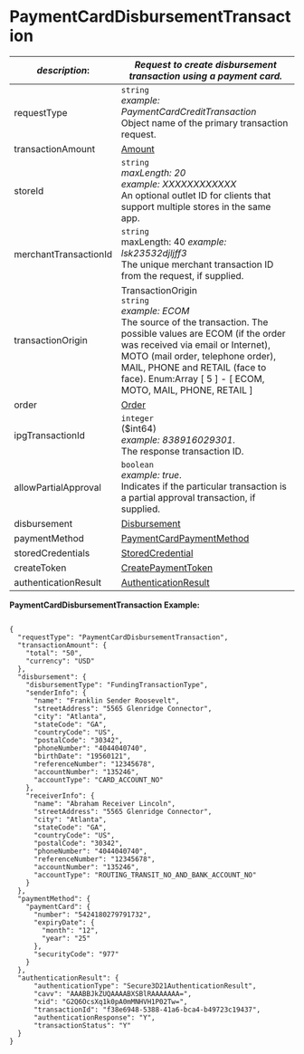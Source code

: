 
# PaymentCardDisbursementTransaction

| *description*:   | *Request to create disbursement transaction using a payment card.*|
|----|----|
| requestType |    ``` string ```  <br/>  *example: PaymentCardCreditTransaction*  <br/> Object name of the primary transaction request.|
| transactionAmount | [Amount](?path=docs/schemas-md/Amount.md)|
| storeId |    ``` string ```  <br/>  *maxLength: 20  <br/>  example: XXXXXXXXXXXX*  <br/>  An optional outlet ID for clients that support multiple stores in the same app.|
| merchantTransactionId |    ``` string ```  <br/>  maxLength: 40 *example: lsk23532djljff3*  <br/>  The unique merchant transaction ID from the request, if supplied.|
| transactionOrigin |  TransactionOrigin  <br/>  ``` string ```  <br/> *example: ECOM*  <br/> The source of the transaction. The possible values are ECOM (if the order was received via email or Internet), MOTO (mail order, telephone order), MAIL, PHONE and RETAIL (face to face). Enum:Array [ 5 ] - [ ECOM, MOTO, MAIL, PHONE, RETAIL ]|
| order | [Order](?path=docs/schemas-md/Order.md)|
| ipgTransactionId |    ``` integer ```  <br/>  ($int64)  <br/>  *example: 838916029301*. <br/> The response transaction ID.|
| allowPartialApproval |    ``` boolean ```  <br/>  *example: true*.  <br/> Indicates if the particular transaction is a partial approval transaction, if supplied.|
| disbursement | [Disbursement](?path=docs/schemas-md/Disbursement.md)|
| paymentMethod | [PaymentCardPaymentMethod](?path=docs/schemas-md/PaymentCardPaymentMethod.md)|
| storedCredentials | [StoredCredential](?path=docs/schemas-md/StoredCredential.md)|
| createToken | [CreatePaymentToken](?path=docs/schemas-md/CreatePaymentToken.md)|    
| authenticationResult | [AuthenticationResult](?path=docs/schemas-md/AuthenticationResult.md)| 

**PaymentCardDisbursementTransaction Example:**

```{r}

{
  "requestType": "PaymentCardDisbursementTransaction",
  "transactionAmount": {
    "total": "50",
    "currency": "USD"
  },
  "disbursement": {
    "disbursementType": "FundingTransactionType",
    "senderInfo": {
      "name": "Franklin Sender Roosevelt",
      "streetAddress": "5565 Glenridge Connector",
      "city": "Atlanta",
      "stateCode": "GA",
      "countryCode": "US",
      "postalCode": "30342",
      "phoneNumber": "4044040740",
      "birthDate": "19560121",
      "referenceNumber": "12345678",
      "accountNumber": "135246",
      "accountType": "CARD_ACCOUNT_NO"
    },
    "receiverInfo": {
      "name": "Abraham Receiver Lincoln",
      "streetAddress": "5565 Glenridge Connector",
      "city": "Atlanta",
      "stateCode": "GA",
      "countryCode": "US",
      "postalCode": "30342",
      "phoneNumber": "4044040740",
      "referenceNumber": "12345678",
      "accountNumber": "135246",
      "accountType": "ROUTING_TRANSIT_NO_AND_BANK_ACCOUNT_NO"
    }
  },
  "paymentMethod": {
    "paymentCard": {
      "number": "5424180279791732",
      "expiryDate": {
        "month": "12",
        "year": "25"
      },
      "securityCode": "977"
    }
  },
  "authenticationResult": {
      "authenticationType": "Secure3D21AuthenticationResult",
      "cavv": "AAABBJkZUQAAAABXSBlRAAAAAAA=",
      "xid": "G2Q6OcsXq1k0pA0mMNHVH1P02Tw=",
      "transactionId": "f38e6948-5388-41a6-bca4-b49723c19437",
      "authenticationResponse": "Y",
      "transactionStatus": "Y"
  }
}   
```  







   



 

